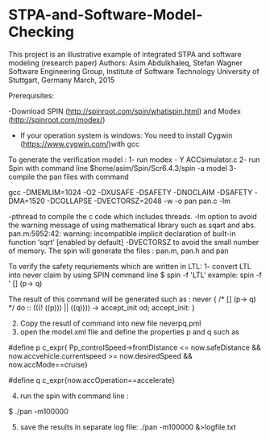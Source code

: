# STPA-and-Software-Model-Checking
This project is an illustrative example of integrated STPA and software modeling (research paper)
Authors: Asim Abdulkhaleq, Stefan Wagner
Software Engineering Group, Institute of Software Technology
University of Stuttgart, Germany 
March, 2015

Prerequisites:

-Download SPIN (http://spinroot.com/spin/whatispin.html) and Modex (http://spinroot.com/modex/) 
- If your operation system is windows: You need to install Cygwin (https://www.cygwin.com/)with gcc

To generate the verification model :
1- run modex - Y ACCsimulator.c 
2- run Spin with command line
 $home/asim/Spin/Scr6.4.3/spin -a model
3- compile the pan files with command 

 gcc -DMEMLIM=1024 -O2 -DXUSAFE -DSAFETY -DNOCLAIM -DSAFETY   -DMA=1520  -DCOLLAPSE  -DVECTORSZ=2048 -w -o pan pan.c -lm
 
-pthread to compile the c code which includes threads.
-lm option to avoid the warning message of using mathematical library such as sqart and abs.
  pan.m:5952:42: warning: incompatible implicit declaration of built-in function ‘sqrt’ [enabled by default]
-DVECTORSZ to avoid the small number of memory. 
The spin will generate the files : pan.m, pan.h and pan


To verify the safety requriements which are written in LTL: 
1- convert LTL into never claim by using SPIN command line 
$ spin -f 'LTL'
 example: spin -f ' [] (p-> q)
 
 The result of this command will be generated such as :
 never  {    /* [] (p-> q) */
	do
	:: (((! ((p))) || ((q)))) -> accept_init
	od;
accept_init:
}
 
 2. Copy the resutl of command into new file neverpq.pml
 3. open the model.xml file and define the properties p and q such as
 
  \#define p c_expr{ Pp_controlSpeed->frontDistance <= now.safeDistance && now.accvehicle.currentspeed >= now.desiredSpeed &&                        now.accMode==cruise}

  \#define q c_expr{now.accOperation==accelerate}
 
 4. run the spin with command line : 
 
$ ./pan -m100000  
 
5. save the results in separate log file: ./pan -m100000 &>logfile.txt
 

 
